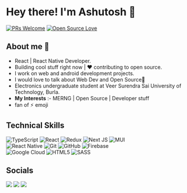 # Hey there! I'm Ashutosh 👋

[![PRs Welcome](https://img.shields.io/badge/PRs-welcome-brightgreen.svg?style=flat&logo=github)](https://github.com/ashuvssut)
[![Open Source Love](https://badges.frapsoft.com/os/v2/open-source.svg?v=103)](https://github.com/ashuvssut)
<!-- <img alt="Visitors" src="https://komarev.com/ghpvc/?username=ashuvssut&style=flat&labelColor=black&logo=github&label=PROFILE+VIEWS&color=29bf12"/> -->

## About me 🧑

- React | React Native Developer.
- Building cool stuff right now | ❤ contributing to open source.
- I work on web and android development projects. 
- I would love to talk about Web Dev and Open Source👋
- Electronics undergraduate student at Veer Surendra Sai University of Technology, Burla. 
- **My Interests** :- MERNG | Open Source | Developer stuff
- fan of ⚡ emoji
<!-- 
- I am a competitive programmer
- I have learnt the hands signs of Katon goukakyuu no jutsu (Naruto fan😁) -->

## Technical Skills


<!-- <img src="https://img.shields.io/badge/-django-black?style=flat&logo=django">  -->

<!-- <img src="https://img.shields.io/badge/-AWS-orange"> <br /> --> <!-- <img src="https://img.shields.io/badge/-Python%203-black?style=flat&logo=python&logoColor=white"> -->
![TypeScript](https://img.shields.io/badge/typescript-%23007ACC.svg?style=for-the-badge&logo=typescript&logoColor=white)	![React](https://img.shields.io/badge/react-%2320232a.svg?style=for-the-badge&logo=react&logoColor=%2361DAFB) 	![Redux](https://img.shields.io/badge/redux-%23593d88.svg?style=for-the-badge&logo=redux&logoColor=white) ![Next JS](https://img.shields.io/badge/Next-black?style=for-the-badge&logo=next.js&logoColor=white) ![MUI](https://img.shields.io/badge/MUI-%230081CB.svg?style=for-the-badge&logo=mui&logoColor=white)
<br/>![React Native](https://img.shields.io/badge/react_native-%2320232a.svg?style=for-the-badge&logo=react&logoColor=%2361DAFB) ![Git](https://img.shields.io/badge/git-%23F05033.svg?style=for-the-badge&logo=git&logoColor=white) ![GitHub](https://img.shields.io/badge/github-%23121011.svg?style=for-the-badge&logo=github&logoColor=white)  ![Firebase](https://img.shields.io/badge/Firebase-039BE5?style=for-the-badge&logo=Firebase&logoColor=white) <br /> 
![Google Cloud](https://img.shields.io/badge/GoogleCloud-%234285F4.svg?style=for-the-badge&logo=google-cloud&logoColor=white) ![HTML5](https://img.shields.io/badge/html5-%23E34F26.svg?style=for-the-badge&logo=html5&logoColor=white) ![SASS](https://img.shields.io/badge/SASS-hotpink.svg?style=for-the-badge&logo=SASS&logoColor=white) 
<!-- ![C++](https://img.shields.io/badge/c++-%2300599C.svg?style=for-the-badge&logo=c%2B%2B&logoColor=white) ![C](https://img.shields.io/badge/c-%2300599C.svg?style=for-the-badge&logo=c&logoColor=white)-->
<!-- <img src="https://img.shields.io/badge/-Problem%20Solving-ffa804?style=flat"> -->
<!-- <img src="https://img.shields.io/badge/-Database%20Management-4d008f?style=flat"> <br /> -->

## Socials

<!-- <a>[<img src="https://img.shields.io/badge/WHATSAPP-%2325D366.svg?&style=for-the-badge&logo=whatsapp&logoColor=white">](https://wa.me/918114727882)</a> -->
<!-- <a>[<img src="https://img.shields.io/badge/Gmail-D14836?style=for-the-badge&logo=gmail&logoColor=white">](mailto:ashu.khanduala@gmail.com)</a> --> 

<a>[<img src="https://img.shields.io/badge/-Stackoverflow-FE7A16?style=for-the-badge&logo=stack-overflow&logoColor=white">](https://stackoverflow.com/users/12872199/ashuvssut?tab=profile)</a> 
<a>[<img src="https://img.shields.io/badge/twitter-%231DA1F2.svg?&style=for-the-badge&logo=twitter&logoColor=white">](https://twitter.com/ashuvssut)</a> <a>[<img src="https://img.shields.io/badge/linkedin-%230077B5.svg?&style=for-the-badge&logo=linkedin&logoColor=white">](https://www.linkedin.com/in/ashuvssut/)
<!--
## My Stats
-->
<!--
![Ashutosh's github stats](https://github-readme-stats.vercel.app/api?username=ashuvssut&count_private=true&show_icons=true&theme=radical)
-->
<!--
![Top Langs](https://github-readme-stats.vercel.app/api/top-langs/?username=ashuvssut&show_icons=true&theme=radical)
-->
<!--
<img align="left" src="https://github-readme-stats.vercel.app/api?username=ashuvssut&show_icons=true&theme=onedark&include_all_commits=true" />
<img align="right" src="https://github-readme-stats.vercel.app/api/top-langs/?username=ashuvssut&show_icons=true&theme=onedark&layout=compact" />
-->

  
<!--
------------------------

**Visitors Count (Since December 2020)**  
![VisitorCount](https://profile-counter.glitch.me/{ashuvssut}/count.svg)-->
